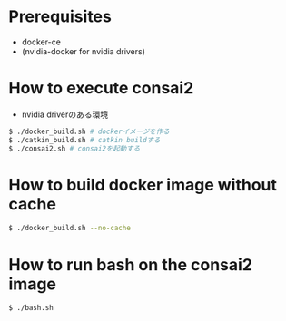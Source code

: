 # Prerequisites
- docker-ce
- (nvidia-docker for nvidia drivers)

# How to execute consai2
- nvidia driverのある環境
```bash
$ ./docker_build.sh # dockerイメージを作る
$ ./catkin_build.sh # catkin buildする
$ ./consai2.sh # consai2を起動する
```

# How to build docker image without cache
```bash
$ ./docker_build.sh --no-cache
```

# How to run bash on the consai2 image

```bash
$ ./bash.sh
```
